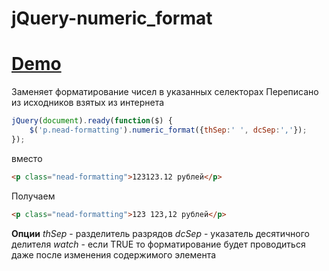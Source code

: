 jQuery-numeric_format
=====================


[Demo](http://avil13.github.io/demo/numeric_format/ "demo")
===



Заменяет форматирование чисел в указанных селекторах
Переписано из исходников взятых из интернета


```js
jQuery(document).ready(function($) {
    $('p.nead-formatting').numeric_format({thSep:' ', dcSep:','});
});
```

вместо
```html
<p class="nead-formatting">123123.12 рублей</p>
```
Получаем
```html
<p class="nead-formatting">123 123,12 рублей</p>
```

**Опции**
*thSep*  - разделитель разрядов
*dcSep*  - указатель десятичного делителя
*watch*  - если TRUE то форматирование будет проводиться даже после изменения содержимого элемента

